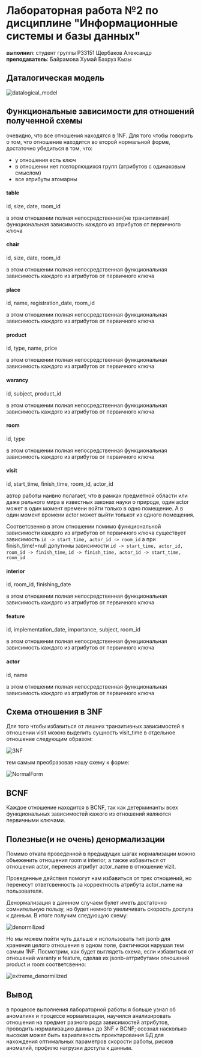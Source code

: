 # Лабораторная работа №2 по дисциплине "Информационные системы и базы данных"
**выполнил**: студент группы P33151 Щербаков Александр \
**преподаватель**: Байрамова Хумай Бахруз Кызы 


## Даталогическая модель

![datalogical_model](images/datalogical.png)

## Функциональные зависимости для отношений полученной схемы

очевидно, что все отношения находятся в 1NF. Для того чтобы говорить о том, что отношение находится во второй нормальной форме, достаточно убедиться в том, что:
 - у отношения есть ключ
 - в отношении нет повторяющихся групп (атрибутов с одинаковым смыслом)
 - все атрибуты атомарны

#### table
id, size, date, room_id

в этом отношении полная непосредственная(не транзитивная) функциональная зависимость каждого из атрибутов от первичного ключа

#### chair
id, size, date, room_id

в этом отношении полная непосредственная функциональная зависимость каждого из атрибутов от первичного ключа

#### place
id, name, registration_date, room_id

в этом отношении полная непосредственная функциональная зависимость каждого из атрибутов от первичного ключа

#### product
id, type, name, price

в этом отношении полная непосредственная функциональная зависимость каждого из атрибутов от первичного ключа

#### warancy
id, subject, product_id

в этом отношении полная непосредственная функциональная зависимость каждого из атрибутов от первичного ключа

#### room
id, type

в этом отношении полная непосредственная функциональная зависимость каждого из атрибутов от первичного ключа

#### visit
id, start_time, finish_time, room_id, actor_id

автор работы наивно полагает, что в рамках предметной области или даже рельного мира в известных законах науки о природе, один actor может в один момент времени войти только в одно помещение. А в один момент вромени actor может выйти толькот из одного помещения.

Соответсвенно в этом отношении помимо функциональной зависимости каждого из атрибутов от первичного ключа существует зависимость `id -> start_time, actor_id -> room_id`
а при finish_time!=null допутимы зависимости `id -> start_time, actor_id, room_id -> finish_time`, `id -> finish_time, actor_id -> start_time, room_id`

#### interior
id, room_id, finishing_date

в этом отношении полная непосредственная функциональная зависимость каждого из атрибутов от первичного ключа

#### feature
id, implementation_date, importance, subject, room_id

в этом отношении полная непосредственная функциональная зависимость каждого из атрибутов от первичного ключа

#### actor
id, name

в этом отношении полная непосредственная функциональная зависимость каждого из атрибутов от первичного ключа


## Схема отношения в 3NF 

Для того чтобы избавиться от лишних транзитивных зависимостей в отношении visit можно выделить сущность visit_time в отдельное отношение следующим образом:

![3NF](images/3NF.png)

тем самым преобразовав нашу схему к форме:

![NormalForm](images/NormalForm.png)

## BCNF

Каждое отношение находится в BCNF, так как детерминанты всех функциональных зависимостей кажого из отношений являются первичными ключами.

## Полезные(и не очень) денормализации

Помимо отката проведенной в предыдущих шагах нормализации можно объеженить отношения room и interior, а также избавиться от отношения actor, перенеся атрибут actor_name в отношение vizit.

Проведенные действия помогут нам избавиться от трех отношений, но перенесут ответсвенность за корректность атрибута actor_name на пользователя.

Денормализация в даннном случаем булет иметь достаточно сомнительную пользу, но будет немного увеличивать скорость доступа к данным. В итоге получим следующую схему:

![denormilized](images/denormilized.png)

Но мы можем пойти чуть дальше и использовать тип jsonb для хранения целого отношения в одном поле, фактически нарушая тем самым 1NF.
Посмотрим, как будет выглядеть схема, если избавиться от отношений waranty и feature, сделав их jsonb-аттрибутами отношений product и room соответсвенно:

![extreme_denormilized](images/ExtremeDenormalization.png)

## Вывод

в процессе выполнения лабораторной работы я больше узнал об аномалиях и процессе нормализации, научился анализировать отношения на предмет разного рода зависимостей атрибутов, проводить нормализацию данных до 3NF и BCNF; осознал насколько высокая может быть вариативность проектирования БД для нахождения оптимальных параметров скорости работы, рисков аномалий, профилю нагрузки доступа к данным.

